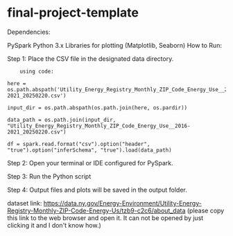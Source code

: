 # final-project-template
Dependencies:

PySpark
Python 3.x
Libraries for plotting (Matplotlib, Seaborn)
How to Run:

Step 1: Place the CSV file in the designated data directory.
        
        using code: 
    
    here = os.path.abspath('Utility_Energy_Registry_Monthly_ZIP_Code_Energy_Use__2016-2021_20250220.csv')
    
    input_dir = os.path.abspath(os.path.join(here, os.pardir))
    
    data_path = os.path.join(input_dir, "Utility_Energy_Registry_Monthly_ZIP_Code_Energy_Use__2016-2021_20250220.csv")
    
    df = spark.read.format("csv").option("header", "true").option("inferSchema", "true").load(data_path)

Step 2: Open your terminal or IDE configured for PySpark.

Step 3: Run the Python script 

Step 4: Output files  and plots will be saved in the output folder.

dataset link: https://data.ny.gov/Energy-Environment/Utility-Energy-Registry-Monthly-ZIP-Code-Energy-Us/tzb9-c2c6/about_data (please copy this link to the web browser and open it. It can not be opened by just clicking it and I don't know how.)
